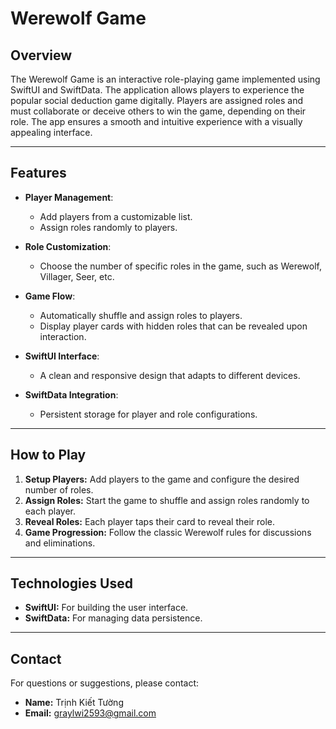 # Werewolf Game

## Overview

The Werewolf Game is an interactive role-playing game implemented using SwiftUI and SwiftData. The application allows players to experience the popular social deduction game digitally. Players are assigned roles and must collaborate or deceive others to win the game, depending on their role. The app ensures a smooth and intuitive experience with a visually appealing interface.

---

## Features

- **Player Management**:
  - Add players from a customizable list.
  - Assign roles randomly to players.
  
- **Role Customization**:
  - Choose the number of specific roles in the game, such as Werewolf, Villager, Seer, etc.
  
- **Game Flow**:
  - Automatically shuffle and assign roles to players.
  - Display player cards with hidden roles that can be revealed upon interaction.
  
- **SwiftUI Interface**:
  - A clean and responsive design that adapts to different devices.
  
- **SwiftData Integration**:
  - Persistent storage for player and role configurations.

---
## How to Play

1. **Setup Players:** Add players to the game and configure the desired number of roles.
2. **Assign Roles:** Start the game to shuffle and assign roles randomly to each player.
3. **Reveal Roles:** Each player taps their card to reveal their role.
4. **Game Progression:** Follow the classic Werewolf rules for discussions and eliminations.

---

## Technologies Used

- **SwiftUI:** For building the user interface.
- **SwiftData:** For managing data persistence.

---

## Contact

For questions or suggestions, please contact:

- **Name:** Trịnh Kiết Tường
- **Email:** graylwi2593@gmail.com

